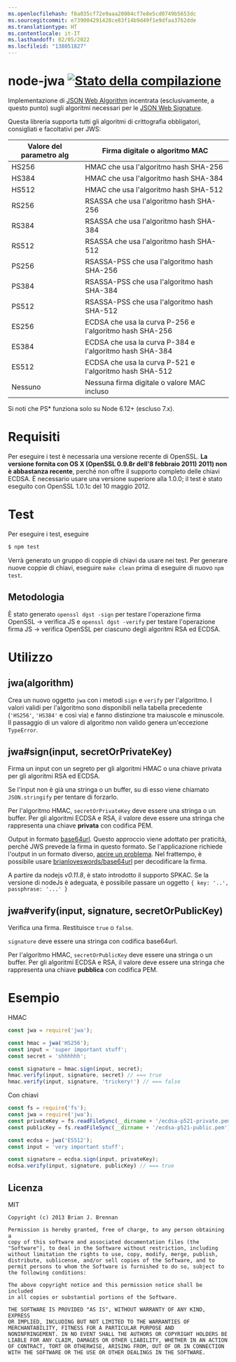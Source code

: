 ```yaml
---
ms.openlocfilehash: f8a035cf72e9aaa28084cf7e8e5cd0749b5653dc
ms.sourcegitcommit: e739004291428ce83f14b9d49f1e9dfaa3762dde
ms.translationtype: HT
ms.contentlocale: it-IT
ms.lasthandoff: 02/05/2022
ms.locfileid: "138051827"
---
```

# <a name="node-jwa-build-statushttpstravis-ciorgbrianloveswordsnode-jwa"></a>node-jwa [![Stato della compilazione](https://travis-ci.org/brianloveswords/node-jwa.svg?branch=master)](https://travis-ci.org/brianloveswords/node-jwa)

Implementazione di [JSON Web Algorithm](http://tools.ietf.org/id/draft-ietf-jose-json-web-algorithms-08.html) incentrata (esclusivamente, a questo punto) sugli algoritmi necessari per le [JSON Web Signature](http://self-issued.info/docs/draft-ietf-jose-json-web-signature.html).

Questa libreria supporta tutti gli algoritmi di crittografia obbligatori, consigliati e facoltativi per JWS:

Valore del parametro alg | Firma digitale o algoritmo MAC
----------------|----------------------------
HS256 | HMAC che usa l'algoritmo hash SHA-256
HS384 | HMAC che usa l'algoritmo hash SHA-384
HS512 | HMAC che usa l'algoritmo hash SHA-512
RS256 | RSASSA che usa l'algoritmo hash SHA-256
RS384 | RSASSA che usa l'algoritmo hash SHA-384
RS512 | RSASSA che usa l'algoritmo hash SHA-512
PS256 | RSASSA-PSS che usa l'algoritmo hash SHA-256
PS384 | RSASSA-PSS che usa l'algoritmo hash SHA-384
PS512 | RSASSA-PSS che usa l'algoritmo hash SHA-512
ES256 | ECDSA che usa la curva P-256 e l'algoritmo hash SHA-256
ES384 | ECDSA che usa la curva P-384 e l'algoritmo hash SHA-384
ES512 | ECDSA che usa la curva P-521 e l'algoritmo hash SHA-512
Nessuno | Nessuna firma digitale o valore MAC incluso

Si noti che PS* funziona solo su Node 6.12+ (escluso 7.x).

# <a name="requirements"></a>Requisiti

Per eseguire i test è necessaria una versione recente di OpenSSL. **La versione fornita con OS X (OpenSSL 0.9.8r dell'8 febbraio 2011)
2011) non è abbastanza recente**, perché non offre il supporto completo delle chiavi ECDSA. È necessario usare una versione superiore alla 1.0.0; il test è stato eseguito con OpenSSL 1.0.1c del 10 maggio 2012.

# <a name="testing"></a>Test

Per eseguire i test, eseguire

```bash
$ npm test
```

Verrà generato un gruppo di coppie di chiavi da usare nei test. Per generare nuove coppie di chiavi, eseguire `make clean` prima di eseguire di nuovo `npm test`.

## <a name="methodology"></a>Metodologia

È stato generato `openssl dgst -sign` per testare l'operazione firma OpenSSL → verifica JS e `openssl dgst -verify` per testare l'operazione firma JS → verifica OpenSSL per ciascuno degli algoritmi RSA ed ECDSA.

# <a name="usage"></a>Utilizzo

## <a name="jwaalgorithm"></a>jwa(algorithm)

Crea un nuovo oggetto `jwa` con i metodi `sign` e `verify` per l'algoritmo. I valori validi per l'algoritmo sono disponibili nella tabella precedente (`'HS256'`, `'HS384'` e così via) e fanno distinzione tra maiuscole e minuscole. Il passaggio di un valore di algoritmo non valido genera un'eccezione `TypeError`.


## <a name="jwasigninput-secretorprivatekey"></a>jwa#sign(input, secretOrPrivateKey)

Firma un input con un segreto per gli algoritmi HMAC o una chiave privata per gli algoritmi RSA ed ECDSA.

Se l'input non è già una stringa o un buffer, su di esso viene chiamato `JSON.stringify` per tentare di forzarlo.

Per l'algoritmo HMAC, `secretOrPrivateKey` deve essere una stringa o un buffer. Per gli algoritmi ECDSA e RSA, il valore deve essere una stringa che rappresenta una chiave **privata** con codifica PEM.

Output in formato [base64url](http://en.wikipedia.org/wiki/Base64#URL_applications). Questo approccio viene adottato per praticità, perché JWS prevede la firma in questo formato. Se l'applicazione richiede l'output in un formato diverso, [aprire un problema](https://github.com/brianloveswords/node-jwa/issues). Nel frattempo, è possibile usare [brianloveswords/base64url](https://github.com/brianloveswords/base64url) per decodificare la firma.

A partire da nodejs *v0.11.8*, è stato introdotto il supporto SPKAC. Se la versione di nodeJs è adeguata, è possibile passare un oggetto `{ key: '..', passphrase: '...' }`


## <a name="jwaverifyinput-signature-secretorpublickey"></a>jwa#verify(input, signature, secretOrPublicKey)

Verifica una firma. Restituisce `true` o `false`.

`signature` deve essere una stringa con codifica base64url.

Per l'algoritmo HMAC, `secretOrPublicKey` deve essere una stringa o un buffer. Per gli algoritmi ECDSA e RSA, il valore deve essere una stringa che rappresenta una chiave **pubblica** con codifica PEM.


# <a name="example"></a>Esempio

HMAC
```js
const jwa = require('jwa');

const hmac = jwa('HS256');
const input = 'super important stuff';
const secret = 'shhhhhh';

const signature = hmac.sign(input, secret);
hmac.verify(input, signature, secret) // === true
hmac.verify(input, signature, 'trickery!') // === false
```

Con chiavi
```js
const fs = require('fs');
const jwa = require('jwa');
const privateKey = fs.readFileSync(__dirname + '/ecdsa-p521-private.pem');
const publicKey = fs.readFileSync(__dirname + '/ecdsa-p521-public.pem');

const ecdsa = jwa('ES512');
const input = 'very important stuff';

const signature = ecdsa.sign(input, privateKey);
ecdsa.verify(input, signature, publicKey) // === true
```
## <a name="license"></a>Licenza

MIT

```
Copyright (c) 2013 Brian J. Brennan

Permission is hereby granted, free of charge, to any person obtaining a
copy of this software and associated documentation files (the
"Software"), to deal in the Software without restriction, including
without limitation the rights to use, copy, modify, merge, publish,
distribute, sublicense, and/or sell copies of the Software, and to
permit persons to whom the Software is furnished to do so, subject to
the following conditions:

The above copyright notice and this permission notice shall be included
in all copies or substantial portions of the Software.

THE SOFTWARE IS PROVIDED "AS IS", WITHOUT WARRANTY OF ANY KIND, EXPRESS
OR IMPLIED, INCLUDING BUT NOT LIMITED TO THE WARRANTIES OF
MERCHANTABILITY, FITNESS FOR A PARTICULAR PURPOSE AND
NONINFRINGEMENT. IN NO EVENT SHALL THE AUTHORS OR COPYRIGHT HOLDERS BE
LIABLE FOR ANY CLAIM, DAMAGES OR OTHER LIABILITY, WHETHER IN AN ACTION
OF CONTRACT, TORT OR OTHERWISE, ARISING FROM, OUT OF OR IN CONNECTION
WITH THE SOFTWARE OR THE USE OR OTHER DEALINGS IN THE SOFTWARE.
```
